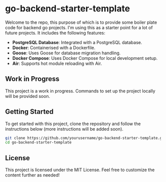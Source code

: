 # go-backend-starter-template

Welcome to the repo, this purpose of which is to provide some boiler plate code for backend go projects. I'm using this as a starter point for a lot of future projects. It includes the following features:

- **PostgreSQL Database**: Integrated with a PostgreSQL database.
- **Docker**: Containerised with a Dockerfile.
- **Goose**: Uses Goose for database migration handling.
- **Docker Compose**: Uses Docker Compose for local development setup.
- **Air**: Supports hot module reloading with Air.

## Work in Progress

This project is a work in progress. Commands to set up the project locally will be provided soon.

## Getting Started

To get started with this project, clone the repository and follow the instructions below (more instructions will be added soon).

```bash
git clone https://github.com/yourusername/go-backend-starter-template.git
cd go-backend-starter-template
```

## License

This project is licensed under the MIT License.
Feel free to customize the content further as needed!
